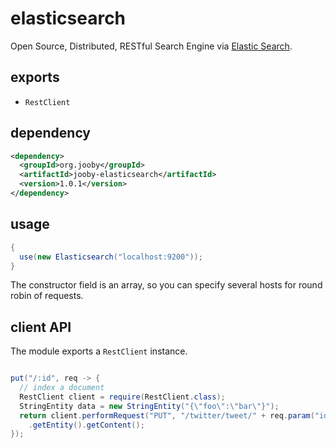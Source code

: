 # elasticsearch

Open Source, Distributed, RESTful Search Engine via [Elastic Search](https://github.com/elastic/elasticsearch).

## exports

* ```RestClient```

## dependency

```xml
<dependency>
  <groupId>org.jooby</groupId>
  <artifactId>jooby-elasticsearch</artifactId>
  <version>1.0.1</version>
</dependency>
```

## usage

```java
{
  use(new Elasticsearch("localhost:9200"));
}
```

The constructor field is an array, so you can specify several hosts for round robin of requests.

## client API

The module exports a ```RestClient``` instance.

```java

put("/:id", req -> {
  // index a document
  RestClient client = require(RestClient.class);
  StringEntity data = new StringEntity("{\"foo\":\"bar\"}");
  return client.performRequest("PUT", "/twitter/tweet/" + req.param("id").value(), Collections.emptyMap(), data)
    .getEntity().getContent();
});
```
